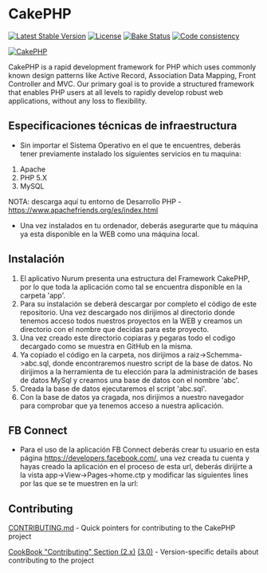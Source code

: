 # CakePHP

[![Latest Stable Version](https://poser.pugx.org/cakephp/cakephp/v/stable.svg)](https://packagist.org/packages/cakephp/cakephp)
[![License](https://poser.pugx.org/cakephp/cakephp/license.svg)](https://packagist.org/packages/cakephp/cakephp)
[![Bake Status](https://secure.travis-ci.org/cakephp/cakephp.png?branch=master)](http://travis-ci.org/cakephp/cakephp)
[![Code consistency](http://squizlabs.github.io/PHP_CodeSniffer/analysis/cakephp/cakephp/grade.svg)](http://squizlabs.github.io/PHP_CodeSniffer/analysis/cakephp/cakephp/)

[![CakePHP](http://cakephp.org/img/cake-logo.png)](http://www.cakephp.org)

CakePHP is a rapid development framework for PHP which uses commonly known design patterns like Active Record, Association Data Mapping, Front Controller and MVC.
Our primary goal is to provide a structured framework that enables PHP users at all levels to rapidly develop robust web applications, without any loss to flexibility.

## Especificaciones técnicas de infraestructura
* Sin importar el Sistema Operativo en el que te encuentres, deberás tener previamente instalado los siguientes servicios en tu maquina:

1. Apache
2. PHP 5.X
3. MySQL

NOTA: descarga aquí tu entorno de Desarrollo PHP - https://www.apachefriends.org/es/index.html

* Una vez instalados en tu ordenador, deberás asegurarte que tu máquina ya esta disponible en la WEB como una máquina local. 

## Instalación
1. El aplicativo Nurum presenta una estructura del Framework CakePHP, por lo que toda la aplicación como tal se encuentra disponible en la carpeta 'app'.
2. Para su instalación se deberá descargar por completo el código de este repositorio. Una vez descargado nos dirijimos al directorio donde tenemos acceso todos nuestros proyectos en la WEB y creamos un directorio con el nombre que decidas para este proyecto.
3. Una vez creado este directorio copiaras y pegaras todo el codigo decargado como se muestra en GitHub en la misma. 
4. Ya copiado el código en la carpeta, nos dirijimos a raiz->Schemma->abc.sql, donde encontraremos nuestro script de la base de datos. No dirijimos a la herramienta de tu elección para la administración de bases de datos MySql y creamos una base de datos con el nombre 'abc'. 
5. Creada la base de datos ejecutaremos el script 'abc.sql'.
6. Con la base de datos ya cragada, nos dirijimos a nuestro navegador para comprobar que ya tenemos acceso a nuestra aplicación.


## FB Connect
* Para el uso de la aplicación FB Connect deberás crear tu usuario en esta página https://developers.facebook.com/, una vez creada tu cuenta y hayas creado la aplicación en el proceso de esta url, deberás dirijirte a la vista app->View->Pages->home.ctp y modificar las siguientes lines por las que se te muestren en la url:

<script>
  window.fbAsyncInit = function() {
    FB.init({
      appId      : 'tu ID',
      xfbml      : true,
      version    : 'v2.3'
    });
  };

  (function(d, s, id){
     var js, fjs = d.getElementsByTagName(s)[0];
     if (d.getElementById(id)) {return;}
     js = d.createElement(s); js.id = id;
     js.src = "//connect.facebook.net/en_US/sdk.js";
     fjs.parentNode.insertBefore(js, fjs);
   }(document, 'script', 'facebook-jssdk'));
</script>


## Contributing

[CONTRIBUTING.md](CONTRIBUTING.md) - Quick pointers for contributing to the CakePHP project

[CookBook "Contributing" Section (2.x)](http://book.cakephp.org/2.0/en/contributing.html) [(3.0)](http://book.cakephp.org/3.0/en/contributing.html) - Version-specific details about contributing to the project
